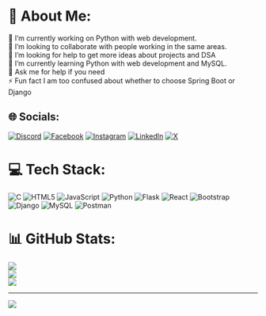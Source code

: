 # 💫 About Me:
🔭 I’m currently working on Python with web development.<br>👯 I’m looking to collaborate with people working in the same areas.<br>🤝 I’m looking for help to get more ideas about projects and DSA<br>🌱 I’m currently learning Python with web development and MySQL.<br>💬 Ask me for help if you need<br>⚡ Fun fact I am too confused about whether to choose Spring Boot or Django


## 🌐 Socials:
[![Discord](https://img.shields.io/badge/Discord-%237289DA.svg?logo=discord&logoColor=white)](https://discord.gg/aman4disc) [![Facebook](https://img.shields.io/badge/Facebook-%231877F2.svg?logo=Facebook&logoColor=white)](https://facebook.com/aman4instafb) [![Instagram](https://img.shields.io/badge/Instagram-%23E4405F.svg?logo=Instagram&logoColor=white)](https://instagram.com/aman4instafb) [![LinkedIn](https://img.shields.io/badge/LinkedIn-%230077B5.svg?logo=linkedin&logoColor=white)](https://linkedin.com/in/sk-aman) [![X](https://img.shields.io/badge/X-black.svg?logo=X&logoColor=white)](https://x.com/aman4twit) 

# 💻 Tech Stack:
![C](https://img.shields.io/badge/c-%2300599C.svg?style=for-the-badge&logo=c&logoColor=white) ![HTML5](https://img.shields.io/badge/html5-%23E34F26.svg?style=for-the-badge&logo=html5&logoColor=white) ![JavaScript](https://img.shields.io/badge/javascript-%23323330.svg?style=for-the-badge&logo=javascript&logoColor=%23F7DF1E) ![Python](https://img.shields.io/badge/python-3670A0?style=for-the-badge&logo=python&logoColor=ffdd54) ![Flask](https://img.shields.io/badge/flask-%23000.svg?style=for-the-badge&logo=flask&logoColor=white) ![React](https://img.shields.io/badge/react-%2320232a.svg?style=for-the-badge&logo=react&logoColor=%2361DAFB) ![Bootstrap](https://img.shields.io/badge/bootstrap-%238511FA.svg?style=for-the-badge&logo=bootstrap&logoColor=white) ![Django](https://img.shields.io/badge/django-%23092E20.svg?style=for-the-badge&logo=django&logoColor=white) ![MySQL](https://img.shields.io/badge/mysql-4479A1.svg?style=for-the-badge&logo=mysql&logoColor=white) ![Postman](https://img.shields.io/badge/Postman-FF6C37?style=for-the-badge&logo=postman&logoColor=white)
# 📊 GitHub Stats:
![](https://github-readme-stats.vercel.app/api?username=aman4github&theme=dark&hide_border=false&include_all_commits=true&count_private=true)<br/>
![](https://github-readme-streak-stats.herokuapp.com/?user=aman4github&theme=dark&hide_border=false)<br/>
![](https://github-readme-stats.vercel.app/api/top-langs/?username=aman4github&theme=dark&hide_border=false&include_all_commits=true&count_private=true&layout=compact)

---
[![](https://visitcount.itsvg.in/api?id=aman4github&icon=0&color=0)](https://visitcount.itsvg.in)

<!-- Proudly created with GPRM ( https://gprm.itsvg.in ) -->
